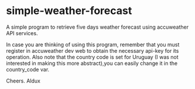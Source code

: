 # simple-weather-forecast
A simple program to retrieve five days weather forecast using accuweather API  services.

In case you are thinking of using this program, remember that you must register in accuweather dev web to obtain the necessary api-key for its operation. Also note that the country code is set for Uruguay (I was not interested in making this more abstract),you can easily change it in the country_code var.

Cheers.
Aldux
